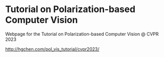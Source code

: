 # Tutorial on Polarization-based Computer Vision

Webpage for the Tutorial on Polarization-based Computer Vision @ CVPR 2023

http://hgchen.com/pol_vis_tutorial/cvpr2023/
